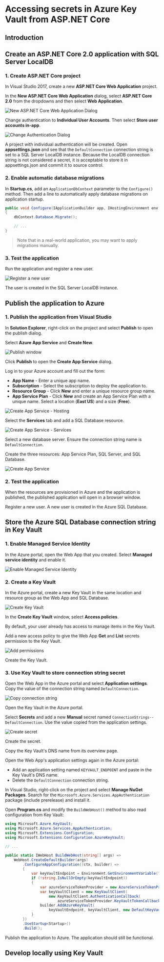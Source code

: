 # Accessing secrets in Azure Key Vault from ASP.NET Core

## Introduction


## Create an ASP.NET Core 2.0 application with SQL Server LocalDB

### 1. Create ASP.NET Core project

In Visual Studio 2017, create a new **ASP.NET Core Web Application** project.

In the **New ASP.NET Core Web Application** dialog, select **ASP.NET Core 2.0** from the dropdowns and then select **Web Application**.

![New ASP.NET Core Web Application Dialog](media/new-aspnet-core-app-dialog-marked-up.png)

Change authentication to **Individual User Accounts**. Then select **Store user accounts in-app**.

![Change Authentication Dialog](media/change-authentication-dialog-marked-up.png)

A project with individual authentication will be created. Open **appsettings.json** and see that the `DefaultConnection` connection string is set to a SQL Server LocalDB instance. Because the LocalDB connection string is not considered a secret, it is acceptable to store it in appsettings.json and commit it to source control.

### 2. Enable automatic database migrations

In **Startup.cs**, add an `ApplicationDbContext` parameter to the `Configure()` method. Then add a line to automatically apply database migrations on application startup.

```csharp
public void Configure(IApplicationBuilder app, IHostingEnvironment env, ApplicationDbContext dbContext)
{
    dbContext.Database.Migrate();
    
    // ...
}
```

>  Note that in a real-world application, you may want to apply migrations manually.

### 3. Test the application

Run the application and register a new user.

![Register a new user](media/register-user-local-marked-up.png)

The user is created in the SQL Server LocalDB instance.


## Publish the application to Azure

### 1. Publish the application from Visual Studio

In **Solution Explorer**, right-click on the project and select **Publish** to open the publish dialog.

Select **Azure App Service** and **Create New**.

![Publish window](media/publish-window-marked-up.png)

Click **Publish** to open the **Create App Service** dialog.

Log in to your Azure account and fill out the form:

* **App Name** - Enter a unique app name.
* **Subscription** - Select the subscription to deploy the application to.
* **Resource Group** - Click **New** and enter a unique resource group name.
* **App Service Plan** - Click **New** and create an App Service Plan with a unique name. Select a location (**East US**) and a size (**Free**).

![Create App Service - Hosting](media/create-app-service.png)

Select the **Services** tab and add a SQL Database resource.

![Create App Service - Services](media/create-app-service-services-marked-up.png)

Select a new database server. Ensure the connection string name is `DefaultConnection`.

Create the three resources: App Service Plan, SQL Server, and SQL Database.

![Create App Service](media/create-app-service-services-completed-marked-up.png)

### 2. Test the application

When the resources are provisioned in Azure and the application is published, the published application will open in a browser window.

Register a new user. A new user is created in the Azure SQL Database.


## Store the Azure SQL Database connection string in Key Vault

### 1. Enable Managed Service Identity

In the Azure portal, open the Web App that you created. Select **Managed service identity** and enable it.

![Enable Managed Service Identity](media/managed-service-identity-marked-up.png)

### 2. Create a Key Vault

In the Azure portal, create a new Key Vault in the same location and resource group as the Web App and SQL Database.

![Create Key Vault](media/create-key-vault.png)

In the **Create Key Vault** window, select **Access policies**.

By default, your user already has access to manage items in the Key Vault.

Add a new access policy to give the Web App **Get** and **List** secrets permission to the Key Vault.

![Add permissions](media/add-key-vault-permissions-marked-up.png)

Create the Key Vault.

### 3. Use Key Vault to store connection string secret

Open the Web App in the Azure portal and select **Application settings**. Copy the value of the connection string named `DefaultConnection`.

![Copy connection string](media/copy-connection-string.png)

Open the Key Vault in the Azure portal.

Select **Secrets** and add a new **Manual** secret named `ConnectionStrings--DefaultConnection`. Use the value copied from the application settings.

![Create secret](media/create-secret.png)

Create the secret.

Copy the Key Vault's DNS name from its overview page.

Open the Web App's application settings again in the Azure portal:

* Add an application setting named `KEYVAULT_ENDPOINT` and paste in the Key Vault's DNS name.
* Delete the `DefaultConnection` connection string.

In Visual Studio, right-click on the project and select **Manage NuGet Packages**. Search for the `Microsoft.Azure.Services.AppAuthentication` package (include prerelease) and install it. 

Open **Program.cs** and modify the `BuildWebHost()` method to also read configuration from Key Vault:

```csharp
using Microsoft.Azure.KeyVault;
using Microsoft.Azure.Services.AppAuthentication;
using Microsoft.Extensions.Configuration;
using Microsoft.Extensions.Configuration.AzureKeyVault;

// ...

public static IWebHost BuildWebHost(string[] args) =>
    WebHost.CreateDefaultBuilder(args)
        .ConfigureAppConfiguration((ctx, builder) =>
        {
            var keyVaultEndpoint = Environment.GetEnvironmentVariable("KEYVAULT_ENDPOINT");
            if (!string.IsNullOrEmpty(keyVaultEndpoint))
            {
                var azureServiceTokenProvider = new AzureServiceTokenProvider();
                var keyVaultClient = new KeyVaultClient(
                    new KeyVaultClient.AuthenticationCallback(
                        azureServiceTokenProvider.KeyVaultTokenCallback));
                builder.AddAzureKeyVault(
                    keyVaultEndpoint, keyVaultClient, new DefaultKeyVaultSecretManager());
            }
        })
        .UseStartup<Startup>()
        .Build();
```

Publish the application to Azure. The application should still be functional.

## Develop locally using Key Vault